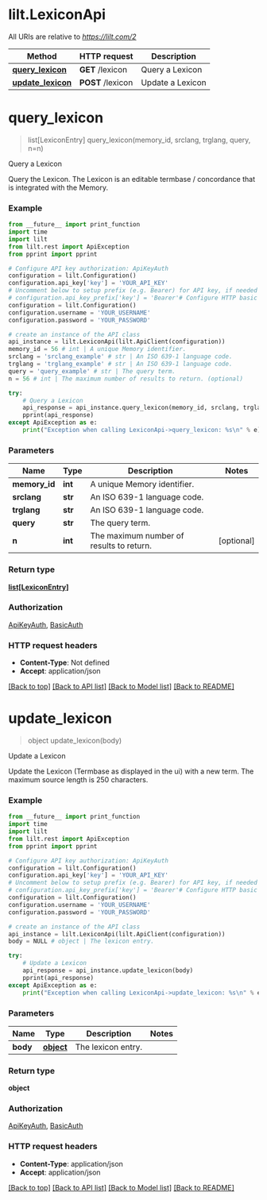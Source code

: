 # lilt.LexiconApi

All URIs are relative to *https://lilt.com/2*

Method | HTTP request | Description
------------- | ------------- | -------------
[**query_lexicon**](LexiconApi.md#query_lexicon) | **GET** /lexicon | Query a Lexicon
[**update_lexicon**](LexiconApi.md#update_lexicon) | **POST** /lexicon | Update a Lexicon

# **query_lexicon**
> list[LexiconEntry] query_lexicon(memory_id, srclang, trglang, query, n=n)

Query a Lexicon

Query the Lexicon. The Lexicon is an editable termbase / concordance that is integrated with the Memory.  

### Example
```python
from __future__ import print_function
import time
import lilt
from lilt.rest import ApiException
from pprint import pprint

# Configure API key authorization: ApiKeyAuth
configuration = lilt.Configuration()
configuration.api_key['key'] = 'YOUR_API_KEY'
# Uncomment below to setup prefix (e.g. Bearer) for API key, if needed
# configuration.api_key_prefix['key'] = 'Bearer'# Configure HTTP basic authorization: BasicAuth
configuration = lilt.Configuration()
configuration.username = 'YOUR_USERNAME'
configuration.password = 'YOUR_PASSWORD'

# create an instance of the API class
api_instance = lilt.LexiconApi(lilt.ApiClient(configuration))
memory_id = 56 # int | A unique Memory identifier.
srclang = 'srclang_example' # str | An ISO 639-1 language code.
trglang = 'trglang_example' # str | An ISO 639-1 language code.
query = 'query_example' # str | The query term.
n = 56 # int | The maximum number of results to return. (optional)

try:
    # Query a Lexicon
    api_response = api_instance.query_lexicon(memory_id, srclang, trglang, query, n=n)
    pprint(api_response)
except ApiException as e:
    print("Exception when calling LexiconApi->query_lexicon: %s\n" % e)
```

### Parameters

Name | Type | Description  | Notes
------------- | ------------- | ------------- | -------------
 **memory_id** | **int**| A unique Memory identifier. | 
 **srclang** | **str**| An ISO 639-1 language code. | 
 **trglang** | **str**| An ISO 639-1 language code. | 
 **query** | **str**| The query term. | 
 **n** | **int**| The maximum number of results to return. | [optional] 

### Return type

[**list[LexiconEntry]**](LexiconEntry.md)

### Authorization

[ApiKeyAuth](../README.md#ApiKeyAuth), [BasicAuth](../README.md#BasicAuth)

### HTTP request headers

 - **Content-Type**: Not defined
 - **Accept**: application/json

[[Back to top]](#) [[Back to API list]](../README.md#documentation-for-api-endpoints) [[Back to Model list]](../README.md#documentation-for-models) [[Back to README]](../README.md)

# **update_lexicon**
> object update_lexicon(body)

Update a Lexicon

Update the Lexicon (Termbase as displayed in the ui) with a new term. The maximum source length is 250 characters.  

### Example
```python
from __future__ import print_function
import time
import lilt
from lilt.rest import ApiException
from pprint import pprint

# Configure API key authorization: ApiKeyAuth
configuration = lilt.Configuration()
configuration.api_key['key'] = 'YOUR_API_KEY'
# Uncomment below to setup prefix (e.g. Bearer) for API key, if needed
# configuration.api_key_prefix['key'] = 'Bearer'# Configure HTTP basic authorization: BasicAuth
configuration = lilt.Configuration()
configuration.username = 'YOUR_USERNAME'
configuration.password = 'YOUR_PASSWORD'

# create an instance of the API class
api_instance = lilt.LexiconApi(lilt.ApiClient(configuration))
body = NULL # object | The lexicon entry.

try:
    # Update a Lexicon
    api_response = api_instance.update_lexicon(body)
    pprint(api_response)
except ApiException as e:
    print("Exception when calling LexiconApi->update_lexicon: %s\n" % e)
```

### Parameters

Name | Type | Description  | Notes
------------- | ------------- | ------------- | -------------
 **body** | [**object**](object.md)| The lexicon entry. | 

### Return type

**object**

### Authorization

[ApiKeyAuth](../README.md#ApiKeyAuth), [BasicAuth](../README.md#BasicAuth)

### HTTP request headers

 - **Content-Type**: application/json
 - **Accept**: application/json

[[Back to top]](#) [[Back to API list]](../README.md#documentation-for-api-endpoints) [[Back to Model list]](../README.md#documentation-for-models) [[Back to README]](../README.md)

